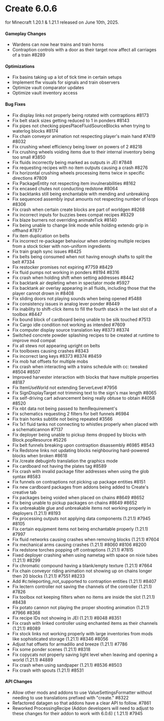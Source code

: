 # Create 6.0.6

for Minecraft 1.20.1 & 1.21.1 released on June 10th, 2025.

#### Gameplay Changes

- Wardens can now hear trains and train horns
- Contraption controls with a door as their target now affect all carriages of a train #8289

#### Optimizations

- Fix basins taking up a lot of tick time in certain setups
- Implement flw visuals for signals and train observers
- Optimize vault comparator updates
- Optimize vault inventory access

#### Bug Fixes

- Fix display links not properly being rotated with contraptions #8173
- Fix belt stack sizes getting reduced to 1 in ponders #8143
- Fix pipes not checking pipesPlaceFluidSourceBlocks when trying to waterlog blocks #8174
- Fix chain conveyor animation not respecting player's main hand #7419 #8032
- Fix crushing wheel efficiency being lower on powers of 2 #8218
- Fix crushing wheels voiding items due to their internal inventory being too small #3850
- Fix fluids incorrectly being marked as outputs in JEI #7848
- Fix requesting recipes with no item outputs causing a crash #8276
- Fix horizontal crushing wheels processing items twice in specific directions #7809
- Fix PackageEntity not respecting item invulnerabilities #8162
- Fix encased chutes not conducting redstone #8064
- Fix backtanks still being enchantable with mending and unbreaking
- Fix sequenced assembly input amounts not respecting number of loops #8306
- Fix crash when certain create blocks are part of worldgen #8268
- Fix incorrect inputs for buzzies bees compat recipes #8329
- Fix blaze burners not overriding animateTick #8140
- Fix being unable to change link mode while holding extendo grip in offhand #7877
- Fix item duplication on belts
- Fix incorrect re-packager behaviour when ordering multiple recipes from a stock ticker with non-uniform ingredients
- Fix train graph sync issues #8425
- Fix belts being consumed when not having enough shafts to split the belt #7334
- Fix restocker promises not expiring #7759 #8429
- Fix fluid pumps not working in ponders #8194 #8316
- Fix crash when holding shift when setting addresses #8442
- Fix backtank air depleting when in spectator mode #5927
- Fix backtank air overlay appearing in all fluids, including those that the player cannot drown in #8408
- Fix sliding doors not playing sounds when being opened #5488
- Fix consistency issues in analog lever ponder #8449
- Fix inability to shift-click items to fill the fourth stack in the last slot of a toolbox #8447
- Fix bound block of cardboard being unable to be silk touched #7513
- Fix Cargo idle condition not working as intended #7609
- Fix computer display source translation key #8373 #8374
- Switched concrete powder splashing recipes to be created at runtime to improve mod compat
- Fix all stews not appearing upright on belts
- Fix toolboxes causing crashes #8343
- Fix incorrect lang keys #8373 #8374 #8459
- Fix mob hat offsets for multiple mobs
- Fix crash when interacting with a trains schedule with cc: tweaked #8504 #8507
- Improved harvester interaction with blocks that have multiple properties #8187
- Fix ItemUseWorld not extending ServerLevel #7956
- Fix SignDisplayTarget not trimming text to the sign's max length #8065
- Fix self-driving cart advancement being really obtuse to obtain #4058 #8520
- Fix nbt data not being passed to ItemRequirement's
- Fix schematics requesting 2 filters for belt funnels #6984
- Fix train honks subtitle not being repeated #3566
- Fix 1x1 fluid tanks not connecting to whistles properly when placed with a schematicannon #7137
- Fix deployer being unable to pickup items dropped by blocks with Block.popResource #5226
- Fix belt funnels breaking upon contraption disassembly #6985 #8543
- Fix Redstone links not updating blocks neighbouring hard-powered blocks when broken #8618
- Fix /create debuginfo translation the graphics mode
- Fix cardboard not having the plates tag #8589
- Fix crash with invalid package filter addresses when using the glob syntax #8583
- Fix funnels on contraptions not picking up package entities #8151
- Fix new cardboard packages from addons being added to Create's creative tab
- Fix packages being voided when placed on chains #8649 #8652
- Fix being unable to pickup packages on chains #8649 #8652
- Fix unbreakable glue and unbreakable items not working properly in deployers (1.21.1) #8193
- Fix processing outputs not applying data components (1.21.1) #7945 #8105
- Fix certain equipment items not being enchantable properly (1.21.1) #7997
- Fix fluid networks causing crashes when removing blocks (1.21.1) #7604
- Fix mechanical arms causing crashes (1.21.1) #8060 #8106 #8200
- Fix redstone torches popping off contraptions (1.21.1) #7815
- Fixed deployer crashing when using nametag with space on nixie tubes (1.21.1) #8299
- Fix chromatic compound having a blank/empty texture (1.21.1) #7664
- Fix chain conveyor riding animation not showing up on chains longer then 20 blocks (1.21.1) #7551 #8233
- Add #c:teleporting_not_supported to contraption entities (1.21.1) #8407
- Fix lectern controller not saving the channels of the controller (1.21.1) #7826
- Fix toolbox not keeping filters when no items are inside the slot (1.21.1) #8438
- Fix potato cannon not playing the proper shooting animation (1.21.1) #7966 #8368
- Fix recipe IDs not showing in JEI (1.21.1) #8048 #8351
- Fix crash with linked controller using enchanted items as their channels (1.21.1) #8089
- Fix stock links not working properly with large inventories from mods like sophisticated storage (1.21.1) #8346 #8056
- Adjust hat offsets for armadillo and breeze (1.21.1) #7786
- Fix some ponder scenes (1.21.1) #8318
- Fix copycats not properly saving light level when leaving and opening a world (1.21.1) #4889
- Fix crash when using sandpaper (1.21.1) #8536 #8503
- Fix crash with spouts (1.21.1) #8531

#### API Changes

- Allow other mods and addons to use ValueSettingsFormatter without needing to use translations prefixed with "create."
  #8322
- Refactored datagen so that addons have a clear API to follow. #7861
- Reworked ProcessingRecipe (Addon developers will need to adjust to these changes for their addon to work with 6.0.6) (
  1.21.1) #7945